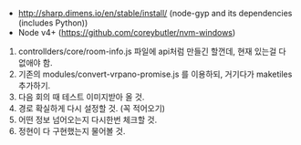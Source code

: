
- http://sharp.dimens.io/en/stable/install/ (node-gyp and its dependencies (includes Python))
- Node v4+ (https://github.com/coreybutler/nvm-windows)

1) controllders/core/room-info.js 파일에 api처럼 만들긴 할껀데, 현재 있는걸 다 없애야 함.
2) 기존의 modules/convert-vrpano-promise.js 를 이용하되, 거기다가 maketiles 추가하기.
3) 다음 회의 때 테스트 이미지받아 올 것.
4) 경로 확실하게 다시 설정할 것. (꼭 적어오기)
5) 어떤 정보 넘어오는지 다시한번 체크할 것.
6) 정현이 다 구현했는지 물어볼 것.
